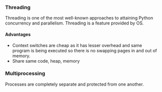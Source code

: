 ### Threading
Threading is one of the most well-known approaches to attaining Python concurrency and parallelism. Threading is a feature provided by OS.

#### Advantages
- Context switches are cheap as it has lesser overhead and same program is being executed so there is no swapping pages in and out of memory.
- Share same code, heap, memory 

### Multiprocessing
Processes are completely separate and protected from one another.
